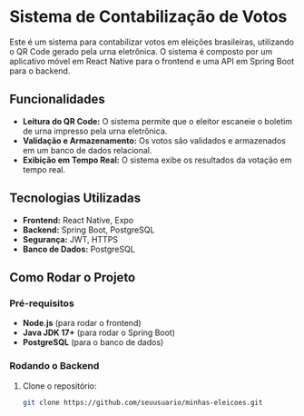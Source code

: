 # Sistema de Contabilização de Votos

Este é um sistema para contabilizar votos em eleições brasileiras, utilizando o QR Code gerado pela urna eletrônica. O sistema é composto por um aplicativo móvel em React Native para o frontend e uma API em Spring Boot para o backend.

## Funcionalidades

- **Leitura do QR Code:** O sistema permite que o eleitor escaneie o boletim de urna impresso pela urna eletrônica.
- **Validação e Armazenamento:** Os votos são validados e armazenados em um banco de dados relacional.
- **Exibição em Tempo Real:** O sistema exibe os resultados da votação em tempo real.
<!-- - **Autenticação:** Apenas usuários autorizados podem acessar os resultados completos. -->

## Tecnologias Utilizadas

- **Frontend:** React Native, Expo
- **Backend:** Spring Boot, PostgreSQL
- **Segurança:** JWT, HTTPS
- **Banco de Dados:** PostgreSQL

## Como Rodar o Projeto

### Pré-requisitos

- **Node.js** (para rodar o frontend)
- **Java JDK 17+** (para rodar o Spring Boot)
- **PostgreSQL** (para o banco de dados)

### Rodando o Backend

1. Clone o repositório:
   ```sh
   git clone https://github.com/seuusuario/minhas-eleicoes.git
   ```